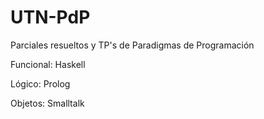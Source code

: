 # UTN-PdP
Parciales resueltos y TP's de Paradigmas de Programación




Funcional: Haskell

Lógico: Prolog

Objetos: Smalltalk
